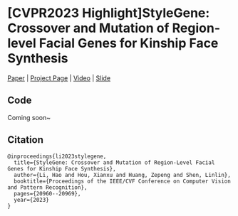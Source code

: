 # [CVPR2023 Highlight]StyleGene: Crossover and Mutation of Region-level Facial Genes for Kinship Face Synthesis
[Paper](https://openaccess.thecvf.com/content/CVPR2023/html/Li_StyleGene_Crossover_and_Mutation_of_Region-Level_Facial_Genes_for_Kinship_CVPR_2023_paper.html) | [Project Page](https://wmpscc.github.io/stylegene/) | [Video](https://youtu.be/TDqGaL79_pg) | [Slide](https://drive.google.com/file/d/1CrhpHv8t0EDD4X4UwrYMBNYVAyyzUBF1/view)

## Code
Coming soon~

## Citation
```
@inproceedings{li2023stylegene,
  title={StyleGene: Crossover and Mutation of Region-Level Facial Genes for Kinship Face Synthesis},
  author={Li, Hao and Hou, Xianxu and Huang, Zepeng and Shen, Linlin},
  booktitle={Proceedings of the IEEE/CVF Conference on Computer Vision and Pattern Recognition},
  pages={20960--20969},
  year={2023}
}
```
